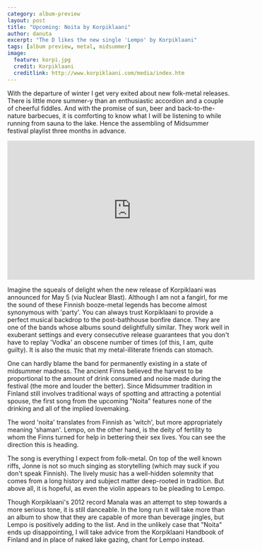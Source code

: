 ```yaml
---
category: album-preview
layout: post
title: "Upcoming: Noita by Korpiklaani"
author: danuta
excerpt: "The D likes the new single 'Lempo' by Korpiklaani"
tags: [album preview, metal, midsummer]
image:
  feature: korpi.jpg
  credit: Korpiklaani
  creditlink: http://www.korpiklaani.com/media/index.htm
---
```


With the departure of winter I get very exited about new folk-metal releases.
There is little more summer-y than an enthusiastic accordion and a couple of
cheerful fiddles. And with the promise of sun, beer and back-to-the-nature
barbecues, it is comforting to know what I will be listening to while running
from sauna to the lake. Hence the assembling of Midsummer festival playlist
three months in advance.

<iframe width="560" height="315" src="https://www.youtube.com/embed/GWCowljfU0s" frameborder="0" allowfullscreen></iframe>

Imagine the squeals of delight when the new release of Korpiklaani was
announced for May 5 (via Nuclear Blast). Although I am not a fangirl, for me
the sound of these Finnish booze-metal legends has become almost synonymous
with 'party'. You can always trust Korpiklaani to provide a perfect musical
backdrop to the post-bathhouse bonfire dance. They are one of the bands whose
albums sound delightfully similar. They work well in exuberant settings and
every consecutive release guarantees that you don't have to replay 'Vodka' an
obscene number of times (of this, I am, quite guilty). It is also the music
that my metal-illiterate friends can stomach.

One can hardly blame the band for permanently existing in a state of midsummer
madness. The ancient Finns believed the harvest to be proportional to the
amount of drink consumed and noise made during the festival (the more and
louder the better). Since Midsummer tradition in Finland still involves
traditional ways of spotting and attracting a potential spouse, the first song
from the upcoming "Noita" features none of the drinking and all of the implied
lovemaking. 

The word 'noita' translates from Finnish as 'witch', but more appropriately
meaning 'shaman'. Lempo, on the other hand, is the deity of fertility to whom
the Finns turned for help in bettering their sex lives. You can see the
direction this is heading.

The song is everything I expect from folk-metal. On top of the well known
riffs, Jonne is not so much singing as storytelling (which may suck if you
don't speak Finnish). The lively music has a well-hidden solemnity that comes
from a long history and subject matter deep-rooted in tradition. But above all,
it is hopeful, as even the violin appears to be pleading to Lempo.

Though Korpiklaani's 2012 record Manala was an attempt to step towards a more
serious tone, it is still danceable. In the long run it will take more than an
album to show that they are capable of more than beverage jingles, but Lempo is
positively adding to the list. And in the unlikely case that "Noita" ends up
disappointing, I will take advice from the Korpiklaani Handbook of Finland and
in place of naked lake gazing, chant for Lempo instead.

